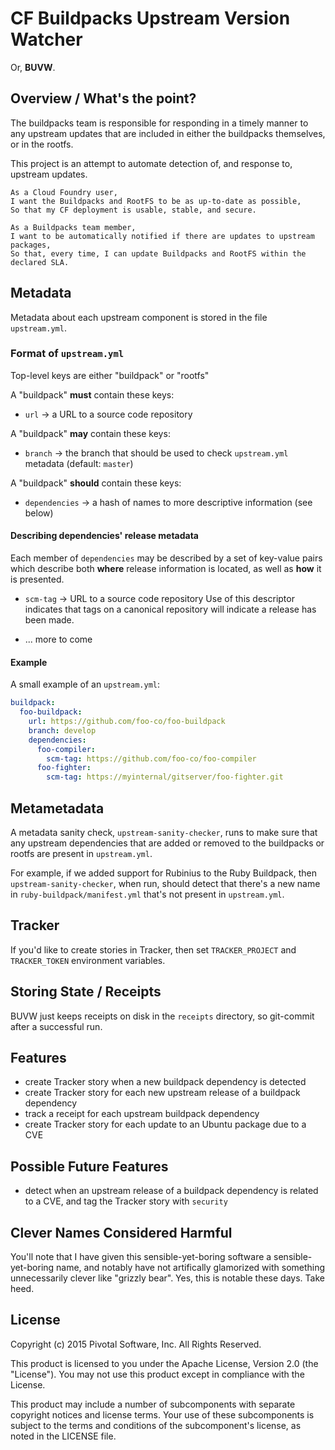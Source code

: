 
# CF Buildpacks Upstream Version Watcher

Or, __BUVW__.


## Overview / What's the point?

The buildpacks team is responsible for responding in a timely manner
to any upstream updates that are included in either the buildpacks
themselves, or in the rootfs.

This project is an attempt to automate detection of, and response to,
upstream updates.

    As a Cloud Foundry user,
    I want the Buildpacks and RootFS to be as up-to-date as possible,
    So that my CF deployment is usable, stable, and secure.

    As a Buildpacks team member,
    I want to be automatically notified if there are updates to upstream packages,
    So that, every time, I can update Buildpacks and RootFS within the declared SLA.


## Metadata

Metadata about each upstream component is stored in the file `upstream.yml`.

### Format of `upstream.yml`

Top-level keys are either "buildpack" or "rootfs"

A "buildpack" __must__ contain these keys:

- `url` → a URL to a source code repository

A "buildpack" __may__ contain these keys:

- `branch` → the branch that should be used to check `upstream.yml` metadata (default: `master`)

A "buildpack" __should__ contain these keys:

- `dependencies` → a hash of names to more descriptive information (see below)


#### Describing dependencies' release metadata

Each member of `dependencies` may be described by a set of key-value
pairs which describe both __where__ release information is located, as
well as __how__ it is presented.

* `scm-tag` → URL to a source code repository
  Use of this descriptor indicates that tags on a canonical repository will indicate a release has been made.

* ... more to come


#### Example

A small example of an `upstream.yml`:

```yaml
buildpack:
  foo-buildpack:
    url: https://github.com/foo-co/foo-buildpack
    branch: develop
    dependencies:
      foo-compiler:
        scm-tag: https://github.com/foo-co/foo-compiler
      foo-fighter:
        scm-tag: https://myinternal/gitserver/foo-fighter.git
```


## Metametadata

A metadata sanity check, `upstream-sanity-checker`, runs to make sure
that any upstream dependencies that are added or removed to the
buildpacks or rootfs are present in `upstream.yml`.

For example, if we added support for Rubinius to the Ruby Buildpack,
then `upstream-sanity-checker`, when run, should detect that there's a
new name in `ruby-buildpack/manifest.yml` that's not present in `upstream.yml`.


## Tracker

If you'd like to create stories in Tracker, then set `TRACKER_PROJECT`
and `TRACKER_TOKEN` environment variables.


## Storing State / Receipts

BUVW just keeps receipts on disk in the `receipts` directory, so
git-commit after a successful run.


## Features

* create Tracker story when a new buildpack dependency is detected
* create Tracker story for each new upstream release of a buildpack dependency
* track a receipt for each upstream buildpack dependency
* create Tracker story for each update to an Ubuntu package due to a CVE


## Possible Future Features

* detect when an upstream release of a buildpack dependency is related to a CVE, and tag the Tracker story with `security`


## Clever Names Considered Harmful

You'll note that I have given this sensible-yet-boring software a
sensible-yet-boring name, and notably have not artifically glamorized
with something unnecessarily clever like "grizzly bear". Yes, this is
notable these days. Take heed.

## License

Copyright (c) 2015 Pivotal Software, Inc. All Rights Reserved.

This product is licensed to you under the Apache License, Version 2.0 (the "License").
You may not use this product except in compliance with the License.

This product may include a number of subcomponents with separate copyright notices
and license terms. Your use of these subcomponents is subject to the terms and
conditions of the subcomponent's license, as noted in the LICENSE file.
